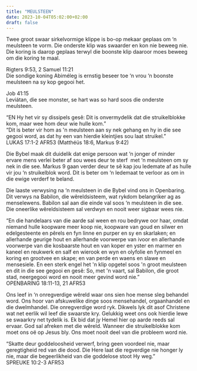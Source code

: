 ```yaml
---
title: "MEULSTEEN"
date: 2023-10-04T05:02:00+02:00
draft: false
---
```

<html>
 <head></head>
 <body>
  <p>Twee groot swaar sirkelvormige klippe is bo-op mekaar geplaas om ‘n meulsteen te vorm. Die onderste klip was swaarder en kon nie beweeg nie. Die koring is daarop geplaas terwyl die boonste klip daaroor moes beweeg om die koring te maal.</p>
  <p>Rigters 9:53, 2 Samuel 11:21<br>Die sondige koning Abiméleg is ernstig beseer toe ‘n vrou ‘n boonste meulsteen na sy kop gegooi het.</p>
  <p>Job 41:15&nbsp;<br>Leviátan, die see monster, se hart was so hard soos die onderste meulsteen.</p>
  <p>“EN Hy het vir sy dissipels gesê: Dit is onvermydelik dat die struikelblokke kom, maar wee hom deur wie hulle kom.”<br>“Dit is beter vir hom as 'n meulsteen aan sy nek gehang en hy in die see gegooi word, as dat hy een van hierdie kleintjies sou laat struikel.”<br>‭‭LUKAS‬ ‭17‬:‭1-2‬ ‭AFR53‬‬ (Matthéüs 18:6, Markus 9:42)</p>
  <p>Die Bybel maak dit duidelik dat enige persoon wat ‘n jonger of minder ervare mens verlei beter af sou wees deur te sterf &nbsp;met ‘n meulsteen om sy nek in die see. Markus 9 gaan verder deur te sê kap jou ledemate af as hulle vir jou ‘n struikelblok word. Dit is beter om ‘n ledemaat te verloor as om in die ewige verderf te beland.</p>
  <p>Die laaste verwysing na ‘n meulsteen in die Bybel vind ons in Openbaring.<br>Dit verwys na Babilon, die wêreldsisteem, wat rykdom belangriker ag as menselewens. Babilon sal aan die einde val soos ‘n meulsteen in die see. Die oneerlike wêreldsisteem sal verdwyn en nooit weer sigbaar wees nie.</p>
  <p>“En die handelaars van die aarde sal ween en rou bedrywe oor haar, omdat niemand hulle koopware meer koop nie, koopware van goud en silwer en edelgesteente en pêrels en fyn linne en purper en sy en skarlaken; en allerhande geurige hout en allerhande voorwerpe van ivoor en allerhande voorwerpe van die kosbaarste hout en van koper en yster en marmer en kaneel en reukwerk en salf en wierook en wyn en olyfolie en fynmeel en koring en grootvee en skape; en van perde en waens en slawe en mensesiele. En een sterk engel het 'n klip opgetel soos 'n groot meulsteen en dit in die see gegooi en gesê: So, met 'n vaart, sal Babilon, die groot stad, neergegooi word en nooit meer gevind word nie.”<br>‭‭OPENBARING‬ ‭18‬:‭11‬-‭13‬, ‭21‬ ‭AFR53‬‬</p>
  <p>Ons leef in ‘n onregverdige wêreld waar ons sien hoe mense sleg behandel word. Ons hoor van afskuwelike dinge soos mensehandel, orgaanhandel en die dwelmhandel. Die onregverdige word ryk. Dikwels lyk dit asof Christene wat net eerlik wil leef die swaarste kry. Gelukkig weet ons ook hierdie lewe se swaarkry net tydelik is. Ek bid dat jy Hemel hier op aarde reeds sal ervaar. God sal afreken met die wêreld. Wanneer die struikelblokke kom moet ons oë op Jesus bly. Ons moet nooit deel van die probleem word nie.</p>
  <p>“Skatte deur goddeloosheid verwerf, bring geen voordeel nie, maar geregtigheid red van die dood. Die Here laat die regverdige nie honger ly nie, maar die begeerlikheid van die goddelose stoot Hy weg.”<br>‭‭SPREUKE‬ ‭10‬:‭2‬-‭3‬ ‭AFR53‬‬</p>
  <p>&nbsp;</p>
 </body>
</html>